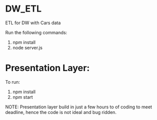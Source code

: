 # DW_ETL
ETL for DW with Cars data

Run the following commands:
1. npm install
2. node server.js

# Presentation Layer:
To run: 
1. npm install
2. npm start

NOTE: Presentation layer build in just a few hours to of coding to meet deadline, hence the code is not ideal and bug ridden.
